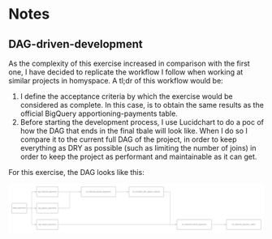 # Notes

## DAG-driven-development

As the complexity of this exercise increased in comparison with the first one, I have decided to replicate the workflow I follow when working at similar projects in homyspace. A tl;dr of this workflow would be:

1. I define the acceptance criteria by which the exercise would be considered as complete. In this case, is to obtain the same results as the official BigQuery apportioning-payments table.
2. Before starting the development process, I use Lucidchart to do a poc of how the DAG that ends in the final tbale will look like. When I do so I compare it to the current full DAG of the project, in order to keep everything as DRY as possible (such as limiting the number of joins) in order to keep the project as performant and maintainable as it can get.


For this exercise, the DAG looks like this:

![](images/advanced-sql.png)


